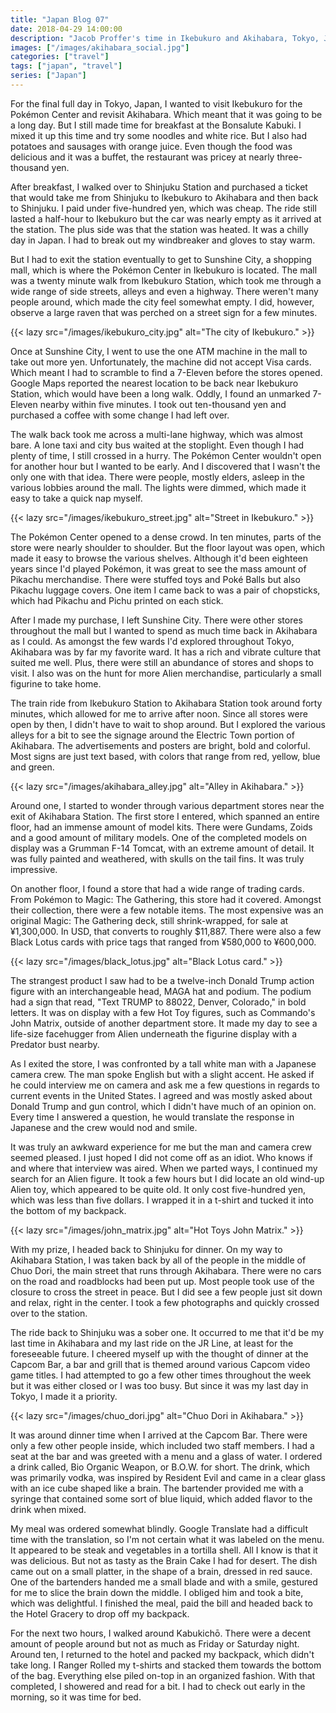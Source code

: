 ```yaml
---
title: "Japan Blog 07"
date: 2018-04-29 14:00:00
description: "Jacob Proffer's time in Ikebukuro and Akihabara, Tokyo, Japan."
images: ["/images/akihabara_social.jpg"]
categories: ["travel"]
tags: ["japan", "travel"]
series: ["Japan"]
---
```


For the final full day in Tokyo, Japan, I wanted to visit Ikebukuro for the Pokémon Center and revisit Akihabara. Which meant that it was going to be a long day. But I still made time for breakfast at the Bonsalute Kabuki. I mixed it up this time and try some noodles and white rice. But I also had potatoes and sausages with orange juice. Even though the food was delicious and it was a buffet, the restaurant was pricey at nearly three-thousand yen.

After breakfast, I walked over to Shinjuku Station and purchased a ticket that would take me from Shinjuku to Ikebukuro to Akihabara and then back to Shinjuku. I paid under five-hundred yen, which was cheap. The ride still lasted a half-hour to Ikebukuro but the car was nearly empty as it arrived at the station. The plus side was that the station was heated. It was a chilly day in Japan. I had to break out my windbreaker and gloves to stay warm.

But I had to exit the station eventually to get to Sunshine City, a shopping mall, which is where the Pokémon Center in Ikebukuro is located. The mall was a twenty minute walk from Ikebukuro Station, which took me through a wide range of side streets, alleys and even a highway. There weren't many people around, which made the city feel somewhat empty. I did, however, observe a large raven that was perched on a street sign for a few minutes.

{{< lazy src="/images/ikebukuro_city.jpg" alt="The city of Ikebukuro." >}}

Once at Sunshine City, I went to use the one ATM machine in the mall to take out more yen. Unfortunately, the machine did not accept Visa cards. Which meant I had to scramble to find a 7-Eleven before the stores opened. Google Maps reported the nearest location to be back near Ikebukuro Station, which would have been a long walk. Oddly, I found an unmarked 7-Eleven nearby within five minutes. I took out ten-thousand yen and purchased a coffee with some change I had left over.

The walk back took me across a multi-lane highway, which was almost bare. A lone taxi and city bus waited at the stoplight. Even though I had plenty of time, I still crossed in a hurry. The Pokémon Center wouldn't open for another hour but I wanted to be early. And I discovered that I wasn't the only one with that idea. There were people, mostly elders, asleep in the various lobbies around the mall. The lights were dimmed, which made it easy to take a quick nap myself.

{{< lazy src="/images/ikebukuro_street.jpg" alt="Street in Ikebukuro." >}}

The Pokémon Center opened to a dense crowd. In ten minutes, parts of the store were nearly shoulder to shoulder. But the floor layout was open, which made it easy to browse the various shelves. Although it'd been eighteen years since I'd played Pokémon, it was great to see the mass amount of Pikachu merchandise. There were stuffed toys and Poké Balls but also Pikachu luggage covers. One item I came back to was a pair of chopsticks, which had Pikachu and Pichu printed on each stick.

After I made my purchase, I left Sunshine City. There were other stores throughout the mall but I wanted to spend as much time back in Akihabara as I could. As amongst the few wards I'd explored throughout Tokyo, Akihabara was by far my favorite ward. It has a rich and vibrate culture that suited me well. Plus, there were still an abundance of stores and shops to visit. I also was on the hunt for more Alien merchandise, particularly a small figurine to take home.

The train ride from Ikebukuro Station to Akihabara Station took around forty minutes, which allowed for me to arrive after noon. Since all stores were open by then, I didn't have to wait to shop around. But I explored the various alleys for a bit to see the signage around the Electric Town portion of Akihabara. The advertisements and posters are bright, bold and colorful. Most signs are just text based, with colors that range from red, yellow, blue and green.

{{< lazy src="/images/akihabara_alley.jpg" alt="Alley in Akihabara." >}}

Around one, I started to wonder through various department stores near the exit of Akihabara Station. The first store I entered, which spanned an entire floor, had an immense amount of model kits. There were Gundams, Zoids and a good amount of military models. One of the completed models on display was a Grumman F-14 Tomcat, with an extreme amount of detail. It was fully painted and weathered, with skulls on the tail fins. It was truly impressive.

On another floor, I found a store that had a wide range of trading cards. From Pokémon to Magic: The Gathering, this store had it covered. Amongst their collection, there were a few notable items. The most expensive was an original Magic: The Gathering deck, still shrink-wrapped, for sale at ¥1,300,000. In USD, that converts to roughly $11,887. There were also a few Black Lotus cards with price tags that ranged from ¥580,000 to ¥600,000.

{{< lazy src="/images/black_lotus.jpg" alt="Black Lotus card." >}}

The strangest product I saw had to be a twelve-inch Donald Trump action figure with an interchangeable head, MAGA hat and podium. The podium had a sign that read, "Text TRUMP to 88022, Denver, Colorado," in bold letters. It was on display with a few Hot Toy figures, such as Commando's John Matrix, outside of another department store. It made my day to see a life-size facehugger from Alien underneath the figurine display with a Predator bust nearby.

As I exited the store, I was confronted by a tall white man with a Japanese camera crew. The man spoke English but with a slight accent. He asked if he could interview me on camera and ask me a few questions in regards to current events in the United States. I agreed and was mostly asked about Donald Trump and gun control, which I didn't have much of an opinion on. Every time I answered a question, he would translate the response in Japanese and the crew would nod and smile.

It was truly an awkward experience for me but the man and camera crew seemed pleased. I just hoped I did not come off as an idiot. Who knows if and where that interview was aired. When we parted ways, I continued my search for an Alien figure. It took a few hours but I did locate an old wind-up Alien toy, which appeared to be quite old. It only cost five-hundred yen, which was less than five dollars. I wrapped it in a t-shirt and tucked it into the bottom of my backpack.

{{< lazy src="/images/john_matrix.jpg" alt="Hot Toys John Matrix." >}}

With my prize, I headed back to Shinjuku for dinner. On my way to Akihabara Station, I was taken back by all of the people in the middle of Chuo Dori, the main street that runs through Akihabara. There were no cars on the road and roadblocks had been put up. Most people took use of the closure to cross the street in peace. But I did see a few people just sit down and relax, right in the center. I took a few photographs and quickly crossed over to the station.

The ride back to Shinjuku was a sober one. It occurred to me that it'd be my last time in Akihabara and my last ride on the JR Line, at least for the foreseeable future. I cheered myself up with the thought of dinner at the Capcom Bar, a bar and grill that is themed around various Capcom video game titles. I had attempted to go a few other times throughout the week but it was either closed or I was too busy. But since it was my last day in Tokyo, I made it a priority.

{{< lazy src="/images/chuo_dori.jpg" alt="Chuo Dori in Akihabara." >}}

It was around dinner time when I arrived at the Capcom Bar. There were only a few other people inside, which included two staff members. I had a seat at the bar and was greeted with a menu and a glass of water. I ordered a drink called, Bio Organic Weapon, or B.O.W. for short. The drink, which was primarily vodka, was inspired by Resident Evil and came in a clear glass with an ice cube shaped like a brain. The bartender provided me with a syringe that contained some sort of blue liquid, which added flavor to the drink when mixed.

My meal was ordered somewhat blindly. Google Translate had a difficult time with the translation, so I'm not certain what it was labeled on the menu. It appeared to be steak and vegetables in a tortilla shell. All I know is that it was delicious. But not as tasty as the Brain Cake I had for desert. The dish came out on a small platter, in the shape of a brain, dressed in red sauce. One of the bartenders handed me a small blade and with a smile, gestured for me to slice the brain down the middle. I obliged him and took a bite, which was delightful. I finished the meal, paid the bill and headed back to the Hotel Gracery to drop off my backpack.

For the next two hours, I walked around Kabukichō. There were a decent amount of people around but not as much as Friday or Saturday night. Around ten, I returned to the hotel and packed my backpack, which didn't take long. I Ranger Rolled my t-shirts and stacked them towards the bottom of the bag. Everything else piled on-top in an organized fashion. With that completed, I showered and read for a bit. I had to check out early in the morning, so it was time for bed.

